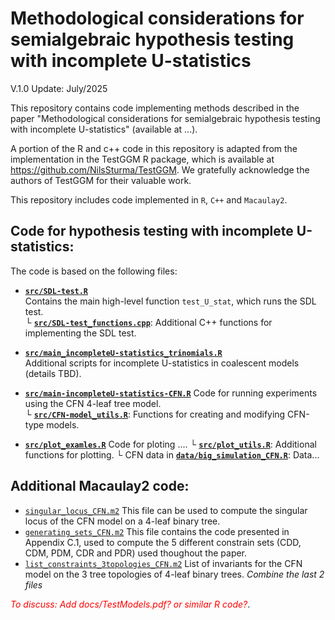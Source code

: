 # Methodological considerations for semialgebraic hypothesis testing with incomplete U-statistics

V.1.0 Update: July/2025

This repository contains code implementing methods described in the paper "Methodological considerations for semialgebraic hypothesis testing with incomplete U-statistics" (available at ...).

A portion of the R and c++ code in this repository is adapted from the implementation in the TestGGM R package, which is available at https://github.com/NilsSturma/TestGGM. We gratefully acknowledge the authors of TestGGM for their valuable work.

This repository includes code implemented in `R`, `C++` and `Macaulay2`.


## Code for hypothesis testing with incomplete U-statistics:
The code is based on the following files:

- **[`src/SDL-test.R`](src/SDL-test.R)**  
  Contains the main high-level function `test_U_stat`, which runs the SDL test.  
  └ **[`src/SDL-test_functions.cpp`](src/SDL-test_functions.cpp)**: Additional C++ functions for implementing the SDL test.

- **[`src/main_incompleteU-statistics_trinomials.R`](src/main_incompleteU-statistics_trinomials.R)**  
  Additional scripts for incomplete U-statistics in coalescent models (details TBD).

- **[`src/main-incompleteU-statistics-CFN.R`](src/run-CFN-experiment.R)**
  Code for running experiments using the CFN 4-leaf tree model.  
  └ **[`src/CFN-model_utils.R`](src/CFN-model_utils.R)**: Functions for creating and modifying CFN-type models.

- **[`src/plot_examles.R`](src/run-CFN-experiment.R)**
  Code for ploting ....
  └ **[`src/plot_utils.R`](src/CFN-model_utils.R)**: Additional functions for plotting.
  └ CFN data in **[`data/big_simulation_CFN.R`](data/big_simulation_CFN)**: Data...



## Additional Macaulay2 code:
* [`singular_locus_CFN.m2`](singular_locus_CFN.m2) This file can be used to compute the singular locus of the CFN model on a 4-leaf binary tree.
* [`generating_sets_CFN.m2`](generating_sets_CFN.m2) This file contains the code presented in Appendix C.1, used to compute the 5 different constrain sets (CDD, CDM, PDM, CDR and PDR) used thoughout the paper.
* [`list_constraints_3topologies_CFN.m2`](list_constraints_3topologies.m2) List of invariants for the CFN model on the 3 tree topologies of 4-leaf binary trees.
_Combine the last 2 files_




<span style="color:red">*To discuss: Add docs/TestModels.pdf? or similar R code?*</span>.
